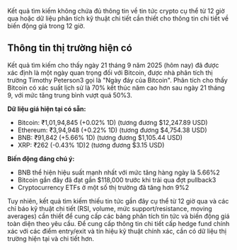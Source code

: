 Kết quả tìm kiếm không chứa đủ thông tin về tin tức crypto cụ thể từ 12 giờ qua hoặc dữ liệu phân tích kỹ thuật chi tiết cần thiết cho thông tin chi tiết về biến động giá trong 12 giờ.

## Thông tin thị trường hiện có

Kết quả tìm kiếm cho thấy ngày 21 tháng 9 năm 2025 (hôm nay) đã được xác định là một ngày quan trọng đối với Bitcoin, được nhà phân tích thị trường Timothy Peterson3 gọi là "Ngày đáy của Bitcoin". Phân tích cho thấy Bitcoin có xác suất lịch sử là 70% kết thúc năm cao hơn sau ngày 21 tháng 9, với mức tăng trung bình vượt quá 50%3.

**Dữ liệu giá hiện tại có sẵn:**
- Bitcoin: ₹1,01,94,845 (+0.02% 1D) (tương đương $12,247.89 USD)
- Ethereum: ₹3,94,948 (+0.22% 1D) (tương đương $4,754.38 USD)
- BNB: ₹91,842 (+5.66% 1D) (tương đương $1,105.44 USD)
- XRP: ₹262 (-0.43% 1D)2 (tương đương $3.15 USD)

**Biến động đáng chú ý:**
- BNB thể hiện hiệu suất mạnh nhất với mức tăng hàng ngày là 5.66%2
- Bitcoin gần đây đã đạt gần $118,000 trước khi trải qua đợt pullback3
- Cryptocurrency ETFs ở một số thị trường đã tăng hơn 9%2

Tuy nhiên, kết quả tìm kiếm thiếu tin tức gần đây cụ thể từ 12 giờ qua và các chỉ báo kỹ thuật chi tiết (RSI, volume, mức support/resistance, moving averages) cần thiết để cung cấp các bảng phân tích tin tức và biến động giá toàn diện theo yêu cầu. Để cung cấp thông tin chi tiết cấp hedge fund chính xác với các điểm entry/exit và tín hiệu kỹ thuật chính xác, cần có dữ liệu thị trường hiện tại và chi tiết hơn.